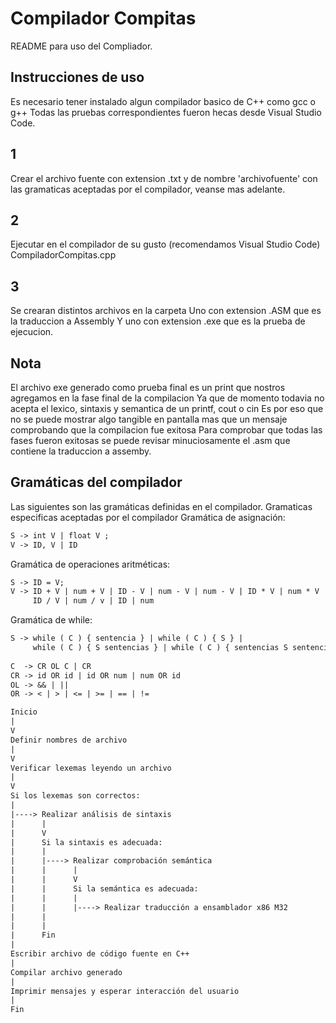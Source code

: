 # Compilador Compitas

README para uso del Compliador.

## Instrucciones de uso
Es necesario tener instalado algun compilador basico de C++ como gcc o g++
Todas las pruebas correspondientes fueron hecas desde Visual Studio Code.
## 1
Crear el archivo fuente con extension .txt y de nombre 'archivofuente' 
con las gramaticas aceptadas por el compilador, veanse mas adelante.
## 2
Ejecutar en el compilador de su gusto (recomendamos Visual Studio Code) CompiladorCompitas.cpp
## 3
Se crearan distintos archivos en la carpeta
Uno con extension .ASM que es la traduccion a Assembly
Y uno con extension .exe que es la prueba de ejecucion.
## Nota
El archivo exe generado como prueba final es un print que nostros agregamos en la fase final de la compilacion
Ya que de momento todavia no acepta el lexico, sintaxis y semantica de un printf, cout o cin
Es por eso que no se puede mostrar algo tangible en pantalla mas que un mensaje comprobando que la compilacion fue exitosa
Para comprobar que todas las fases fueron exitosas se puede revisar minuciosamente el .asm que contiene la traduccion a 
assemby.
## Gramáticas del compilador

Las siguientes son las gramáticas definidas en el compilador.
Gramaticas especificas aceptadas por el compilador
Gramática de asignación:
```txt
S -> int V | float V ;
V -> ID, V | ID
```

Gramática de operaciones aritméticas:
```txt
S -> ID = V;
V -> ID + V | num + V | ID - V | num - V | num - V | ID * V | num * V |
     ID / V | num / v | ID | num
```

Gramática de while:
```txt
S -> while ( C ) { sentencia } | while ( C ) { S } |
     while ( C ) { S sentencias } | while ( C ) { sentencias S sentencias }
    
C  -> CR OL C | CR
CR -> id OR id | id OR num | num OR id
OL -> && | || 
OR -> < | > | <= | >= | == | !=

```
```txt
Inicio
|
V
Definir nombres de archivo
|
V
Verificar lexemas leyendo un archivo
|
V
Si los lexemas son correctos:
|
|----> Realizar análisis de sintaxis
|      |
|      V
|      Si la sintaxis es adecuada:
|      |
|      |----> Realizar comprobación semántica
|      |      |
|      |      V
|      |      Si la semántica es adecuada:
|      |      |
|      |      |----> Realizar traducción a ensamblador x86 M32
|      |
|      |
|      Fin
|
Escribir archivo de código fuente en C++
|
Compilar archivo generado
|
Imprimir mensajes y esperar interacción del usuario
|
Fin
```
